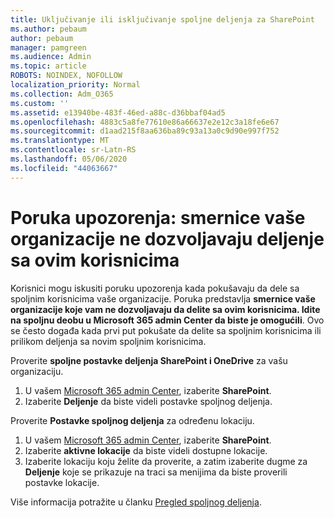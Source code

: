 ```yaml
---
title: Uključivanje ili isključivanje spoljne deljenja za SharePoint
ms.author: pebaum
author: pebaum
manager: pamgreen
ms.audience: Admin
ms.topic: article
ROBOTS: NOINDEX, NOFOLLOW
localization_priority: Normal
ms.collection: Adm_O365
ms.custom: ''
ms.assetid: e13940be-483f-46ed-a88c-d36bbaf04ad5
ms.openlocfilehash: 4883c5a8fe77610e86a66637e2e12c3a18fe6e67
ms.sourcegitcommit: d1aad215f8aa636ba89c93a13a0c9d90e997f752
ms.translationtype: MT
ms.contentlocale: sr-Latn-RS
ms.lasthandoff: 05/06/2020
ms.locfileid: "44063667"
---
```

# <a name="warning-message-your-organizations-policies-dont-allow-you-to-share-with-these-users"></a>Poruka upozorenja: smernice vaše organizacije ne dozvoljavaju deljenje sa ovim korisnicima

Korisnici mogu iskusiti poruku upozorenja kada pokušavaju da dele sa spoljnim korisnicima vaše organizacije. Poruka predstavlja **smernice vaše organizacije koje vam ne dozvoljavaju da delite sa ovim korisnicima. Idite na spoljnu deobu u Microsoft 365 admin Center da biste je omogućili**. Ovo se često događa kada prvi put pokušate da delite sa spoljnim korisnicima ili prilikom deljenja sa novim spoljnim korisnicima.

Proverite **spoljne postavke deljenja SharePoint i OneDrive** za vašu organizaciju.

1. U vašem [Microsoft 365 admin Center](https://admin.microsoft.com/AdminPortal/Home#/homepage">https://admin.microsoft.com/), izaberite **SharePoint**.
3. Izaberite **Deljenje** da biste videli postavke spoljnog deljenja.

Proverite **Postavke spoljnog deljenja** za određenu lokaciju.

1. U vašem [Microsoft 365 admin Center](https://admin.microsoft.com/AdminPortal/Home#/homepage">https://admin.microsoft.com/), izaberite **SharePoint**.
2. Izaberite **aktivne lokacije** da biste videli dostupne lokacije.
3. Izaberite lokaciju koju želite da proverite, a zatim izaberite dugme za **Deljenje** koje se prikazuje na traci sa menijima da biste proverili postavke lokacije.

Više informacija potražite u članku [Pregled spoljnog deljenja](https://docs.microsoft.com/sharepoint/external-sharing-overview).